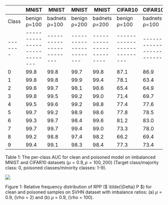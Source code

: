 |       |            MNIST           |         MNIST         |        MNIST          |         MNIST          |         CIFAR10           |      CIFAR10           |       CIFAR10          |      CIFAR10            |
|-------|----------------------------|-----------------------|-----------------------|------------------------|---------------------------|------------------------|------------------------|-------------------------|
|Class  | benign ρ=100               | badnets ρ=100         | benign ρ=200          | badnets ρ=200          | benign ρ=100              | badnets ρ=100          | benign ρ=200           | badnets ρ=200           |
|-------|----------------------------|-----------------------|-----------------------|------------------------|---------------------------|------------------------|------------------------|-------------------------|
| 0     | 99.8                       | 99.8                  | 99.7                  | 99.8                   | 87.1                      | 86.9                   | 84.5                   | 83.3                    |
| 1     | 99.8                       | 99.8                  | 99.9                  | 99.4                   | 78.1                      | 63.4                   | 66.0                   | 63.1                    |
| 2     | 99.6                       | 99.7                  | 98.1                  | 98.6                   | 65.4                      | 64.9                   | 61.1                   | 61.5                    |
| 3     | 99.8                       | 99.5                  | 99.2                  | 99.0                   | 71.4                      | 69.7                   | 69.5                   | 68.8                    |
| 4     | 99.5                       | 99.6                  | 99.2                  | 98.8                   | 77.4                      | 77.6                   | 72.9                   | 70.3                    |
| 5     | 99.7                       | 99.2                  | 98.9                  | 98.6                   | 77.8                      | 78.5                   | 71.1                   | 74.3                    |
| 6     | 99.3                       | 99.7                  | 98.4                  | 99.6                   | 81.2                      | 83.0                   | 75.3                   | 71.7                    |
| 7     | 99.7                       | 99.7                  | 99.4                  | 99.0                   | 73.3                      | 78.0                   | 65.4                   | 73.4                    |
| 8     | 99.2                       | 98.8                  | 97.4                  | 98.2                   | 66.2                      | 69.4                   | 61.1                   | 67.9                    |
| 9     | 99.4                       | 99.1                  | 98.3                  | 98.4                   | 77.3                      | 73.4                   | 63.4                   | 58.7                    |

Table 1: The per-class AUC for clean and poisoned model on imbalanced MNIST and CIFAR10 datasets ($\mu = 0.9, \rho = 100, 200$) (Target class/majority class: 0, poisoned classes/minority classes: 1-9).

![](Figure.png)

Figure 1: Relative frequency distribution of RPP ($ \tilde{\Delta} P $) for clean and poisoned samples on SVHN dataset with imbalance ratios: (a) $\mu$ = 0.9, \(\rho = 2\) and (b) $\mu$ = 0.9, \(\rho = 100\).

